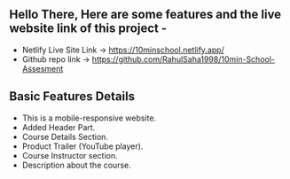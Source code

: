 ## Hello There, Here are some features and the live website link of this project -

- Netlify Live Site Link -> https://10minschool.netlify.app/
- Github repo link -> https://github.com/RahulSaha1998/10min-School-Assesment


## Basic Features Details
- This is a mobile-responsive website.
- Added Header Part.
- Course Details Section.
- Product Trailer (YouTube player).
- Course Instructor section.
- Description about the course.

